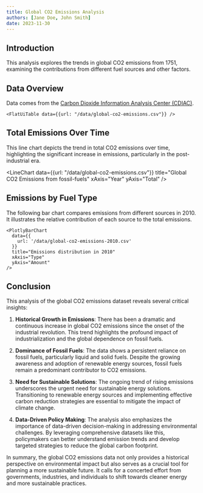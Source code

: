 ```yaml
---
title: Global CO2 Emissions Analysis
authors: [Jane Doe, John Smith]
date: 2023-11-30
---
```


## Introduction

This analysis explores the trends in global CO2 emissions from 1751, examining the contributions from different fuel sources and other factors.

## Data Overview

Data comes from the [Carbon Dioxide Information Analysis Center (CDIAC)](http://cdiac.esd.ornl.gov/).

`<FlatUiTable data={{url: "/data/global-co2-emissions.csv"}} />`

## Total Emissions Over Time

This line chart depicts the trend in total CO2 emissions over time, highlighting the significant increase in emissions, particularly in the post-industrial era.

<LineChart 
  data={{url: "/data/global-co2-emissions.csv"}}
  title="Global CO2 Emissions from fossil-fuels"
  xAxis="Year"
  yAxis="Total"
/>

## Emissions by Fuel Type

The following bar chart compares emissions from different sources in 2010. It illustrates the relative contribution of each source to the total emissions.

```
<PlotlyBarChart
  data={{
    url: '/data/global-co2-emissions-2010.csv'
  }}
  title="Emissions distribution in 2010"
  xAxis="Type"
  yAxis="Amount"
/>
```

## Conclusion

This analysis of the global CO2 emissions dataset reveals several critical insights:

1. **Historical Growth in Emissions**: There has been a dramatic and continuous increase in global CO2 emissions since the onset of the industrial revolution. This trend highlights the profound impact of industrialization and the global dependence on fossil fuels.
    
2. **Dominance of Fossil Fuels**: The data shows a persistent reliance on fossil fuels, particularly liquid and solid fuels. Despite the growing awareness and adoption of renewable energy sources, fossil fuels remain a predominant contributor to CO2 emissions.
    
3. **Need for Sustainable Solutions**: The ongoing trend of rising emissions underscores the urgent need for sustainable energy solutions. Transitioning to renewable energy sources and implementing effective carbon reduction strategies are essential to mitigate the impact of climate change.
    
4. **Data-Driven Policy Making**: The analysis also emphasizes the importance of data-driven decision-making in addressing environmental challenges. By leveraging comprehensive datasets like this, policymakers can better understand emission trends and develop targeted strategies to reduce the global carbon footprint.
    
In summary, the global CO2 emissions data not only provides a historical perspective on environmental impact but also serves as a crucial tool for planning a more sustainable future. It calls for a concerted effort from governments, industries, and individuals to shift towards cleaner energy and more sustainable practices.
